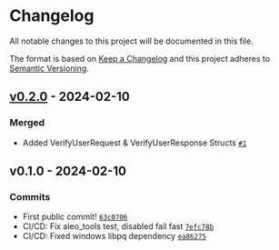 # Changelog

All notable changes to this project will be documented in this file.

The format is based on [Keep a Changelog](https://keepachangelog.com/en/1.0.0/)
and this project adheres to [Semantic Versioning](https://semver.org/spec/v2.0.0.html).

## [v0.2.0](https://github.com/AvailX/avail-lib/compare/v0.1.0...v0.2.0) - 2024-02-10

### Merged

- Added VerifyUserRequest & VerifyUserResponse Structs [`#1`](https://github.com/AvailX/avail-lib/pull/1)

## v0.1.0 - 2024-02-10

### Commits

- First public commit! [`63c0706`](https://github.com/AvailX/avail-lib/commit/63c07065c23b643ab803b56b9c72d37d121db45e)
- CI/CD: Fix aleo_tools test, disabled fail fast [`7efc78b`](https://github.com/AvailX/avail-lib/commit/7efc78b297f2c1b47c06cc8062f6a575b1d9732e)
- CI/CD: Fixed windows libpq dependency [`ea86275`](https://github.com/AvailX/avail-lib/commit/ea8627595a84df7c0c096cb0ce28eca71e786fc0)
